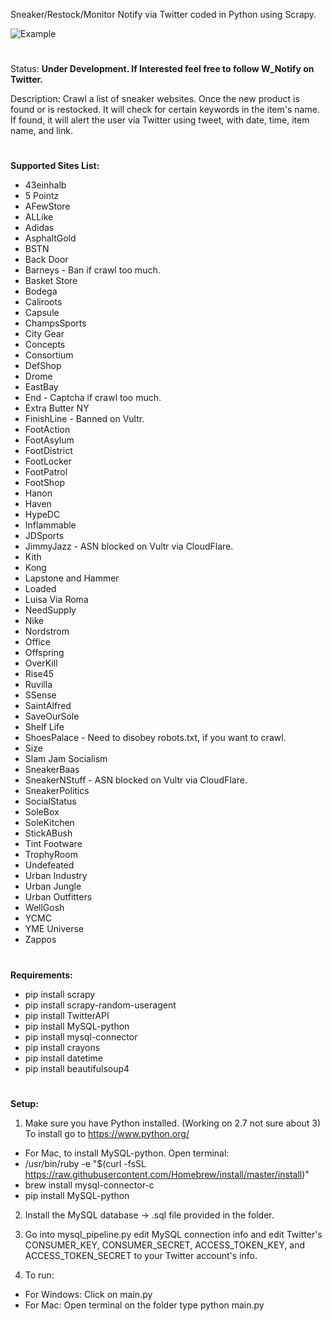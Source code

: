 Sneaker/Restock/Monitor Notify via Twitter coded in Python using Scrapy.

![Example](http://i.imgur.com/cqI2s0x.png)
#
Status: **Under Development. If Interested feel free to follow W_Notify on Twitter.**

Description: Crawl a list of sneaker websites. Once the new product is found or is restocked. It will check for certain keywords in the item's name. If found, it will alert the user via Twitter using tweet, with date, time, item name, and link.
#
**Supported Sites List:**
 - 43einhalb
 - 5 Pointz
 - AFewStore
 - ALLike
 - Adidas
 - AsphaltGold
 - BSTN
 - Back Door
 - Barneys - Ban if crawl too much.
 - Basket Store
 - Bodega
 - Caliroots
 - Capsule
 - ChampsSports
 - City Gear
 - Concepts
 - Consortium
 - DefShop
 - Drome
 - EastBay
 - End - Captcha if crawl too much.
 - Extra Butter NY
 - FinishLine - Banned on Vultr.
 - FootAction
 - FootAsylum
 - FootDistrict
 - FootLocker
 - FootPatrol
 - FootShop
 - Hanon
 - Haven
 - HypeDC
 - Inflammable
 - JDSports
 - JimmyJazz - ASN blocked on Vultr via CloudFlare.
 - Kith
 - Kong
 - Lapstone and Hammer
 - Loaded
 - Luisa Via Roma
 - NeedSupply
 - Nike
 - Nordstrom
 - Office
 - Offspring
 - OverKill
 - Rise45
 - Ruvilla
 - SSense
 - SaintAlfred
 - SaveOurSole
 - Shelf Life
 - ShoesPalace - Need to disobey robots.txt, if you want to crawl.
 - Size
 - Slam Jam Socialism
 - SneakerBaas
 - SneakerNStuff - ASN blocked on Vultr via CloudFlare.
 - SneakerPolitics
 - SocialStatus
 - SoleBox
 - SoleKitchen
 - StickABush
 - Tint Footware
 - TrophyRoom
 - Undefeated
 - Urban Industry
 - Urban Jungle
 - Urban Outfitters
 - WellGosh
 - YCMC
 - YME Universe
 - Zappos
#
**Requirements:**
- pip install scrapy
- pip install scrapy-random-useragent
- pip install TwitterAPI
- pip install MySQL-python
- pip install mysql-connector
- pip install crayons
- pip install datetime
- pip install beautifulsoup4
#
**Setup:**
1. Make sure you have Python installed. (Working on 2.7 not sure about 3) To install go to https://www.python.org/

- For Mac, to install MySQL-python. Open terminal:
 - /usr/bin/ruby -e "$(curl -fsSL https://raw.githubusercontent.com/Homebrew/install/master/install)"
 - brew install mysql-connector-c
 - pip install MySQL-python
 
2. Install the MySQL database -> .sql file provided in the folder.
3. Go into mysql_pipeline.py edit MySQL connection info and edit Twitter's CONSUMER_KEY, CONSUMER_SECRET, ACCESS_TOKEN_KEY, and ACCESS_TOKEN_SECRET to your Twitter account's info.

4. To run:
 - For Windows: Click on main.py
 - For Mac: Open terminal on the folder type python main.py